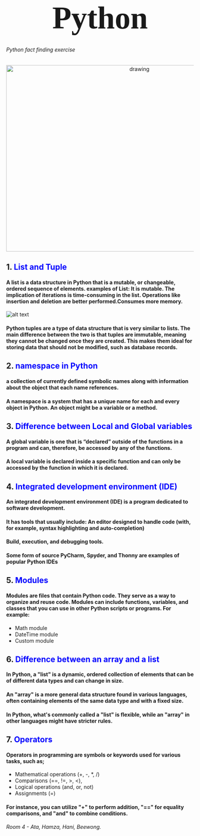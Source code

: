 # <p style="text-align: center;"><span style="font-family: Times New Roman; font-size: 3em;">Python</span>
###### Python fact finding exercise

<p align="center"> <img src="https://upload.wikimedia.org/wikipedia/commons/thumb/c/c3/Python-logo-notext.svg/800px-Python-logo-notext.svg.png" alt="drawing" width="700" height="500"/> </p>

## 1. <span style="color: Blue ;"> List and Tuple </span>

#### A list is a data structure in Python that is a mutable, or changeable, ordered sequence of elements. examples of List: It is mutable. The implication of iterations is time-consuming in the list. Operations like insertion and deletion are better performed.Consumes more memory.

![alt text](https://miro.medium.com/v2/resize:fit:720/format:webp/1*WMiNIQ9THariDSJw47uU1w.png)

#### Python tuples are a type of data structure that is very similar to lists. The main difference between the two is that tuples are immutable, meaning they cannot be changed once they are created. This makes them ideal for storing data that should not be modified, such as database records.


## 2. <span style="color: blue ;"> namespace in Python</span>

#### a collection of currently defined symbolic names along with information about the object that each name references. 


#### A namespace is a system that has a unique name for each and every object in Python. An object might be a variable or a method.

## 3. <span style="color: Blue ;"> Difference between Local and Global variables </span>

#### A global variable is one that is “declared” outside of the functions in a program and can, therefore, be accessed by any of the functions. 

#### A local variable is declared inside a specific function and can only be accessed by the function in which it is declared.

## 4. <span style="color: Blue ;"> Integrated development environment (IDE) </span>
#### An integrated development environment (IDE) is a program dedicated to software development.  
 
#### It has tools that usually include: An editor designed to handle code (with, for example, syntax highlighting and auto-completion) 

#### Build, execution, and debugging tools.

#### Some form of source PyCharm, Spyder, and Thonny are examples of popular Python IDEs

## 5. <span style="color: Blue ;"> Modules </span>
 
#### Modules are files that contain Python code. They serve as a way to organize and reuse code. Modules can include functions, variables, and classes that you can use in other Python scripts or programs. For example:
- Math module
- DateTime module
- Custom module
 
 
## 6.  <span style="color: Blue ;"> Difference between an array and a list </span>
 
#### In Python, a "list" is a dynamic, ordered collection of elements that can be of different data types and can change in size. 

#### An "array" is a more general data structure found in various languages, often containing elements of the same data type and with a fixed size. 

#### In Python, what's commonly called a "list" is flexible, while an "array" in other languages might have stricter rules.
 
## 7. <span style="color: Blue ;"> Operators </span>
 
 
#### Operators in programming are symbols or keywords used for various tasks, such as;
- Mathematical operations (+, -, *, /)
- Comparisons (==, !=, >, <),
- Logical operations (and, or, not)
- Assignments (=)
#### For instance, you can utilize "+" to perform addition, "==" for equality comparisons, and "and" to combine conditions.

###### Room 4 - Ata, Hamza, Hani, Beewong.